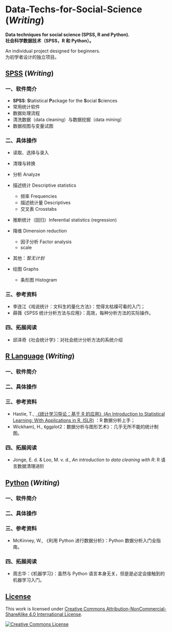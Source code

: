 # Data-Techs-for-Social-Science (_Writing_)

**Data techniques for social science (SPSS, R and Python).**  
**社会科学数据技术（SPSS，R 和 Python）。**

An individual project designed for beginners.  
为初学者设计的独立项目。

## [SPSS](https://github.com/reycn/Data-Techs-for-Social-Science/blob/master/SPSS.md) (_Writing_)

### 一、软件简介

- **SPSS**: **S**tatistical **P**ackage for the **S**ocial **S**ciences
- 常用统计软件
- 数据处理流程
- 清洗数据（data cleaning）与数据挖掘（data mining）
- 数据视图与变量试图

### 二、具体操作

- 读取、选择与录入

- 清理与转换

- 分析 Analyze

- 描述统计 Descriptive statistics
  - 频率 Frequencies
  - 描述统计量 Descriptives
  - 交叉表 Crosstabs
- 推断统计（回归）Inferential statistics (regression)
- 降维 Dimension reduction
  - 因子分析 Factor analysis
  - scale
- 其他：_暂无计划_

- 绘图 Graphs

  - 条形图 Histogram

### 三、参考资料

- 李连江《戏说统计：文科生的量化方法》：觉得太枯燥可看的入门；
- 薛薇《SPSS 统计分析方法与应用》：高效，每种分析方法的实际操作。

### 四、拓展阅读

- 邱泽奇《社会统计学》：对社会统计分析方法的系统介绍

## [R Language](https://github.com/reycn/Data-Techs-for-Social-Science/blob/master/R.md) (_Writing_)

### 一、软件简介

### 二、具体操作

### 三、参考资料

- Hastie, T., [《统计学习导论：基于 R 的应用》(An Introduction to Statistical Learning: With Applications in R, ISLR)](http://faculty.marshall.usc.edu/gareth-james/ISL/) ：R 数据分析上手；
- Wickham), H., 《ggplot2：数据分析与图形艺术》：几乎无所不能的统计制图。

### 四、拓展阅读

- Jonge, E. d. & Loo, M. v. d., _An introduction to data cleaning with R_: R 语言数据清理进阶

## [Python](https://github.com/reycn/Data-Techs-for-Social-Science/blob/master/Python.md) (_Writing_)

### 一、软件简介

### 二、具体操作

### 三、参考资料

- McKinney, W., 《利用 Python 进行数据分析》：Python 数据分析入门全指南。

### 四、拓展阅读

- 周志华：《机器学习》：虽然与 Python 语言本身无关，但是是必定会接触到的机器学习入门。

## [License](https://github.com/reycn/Data-Techs-for-Social-Science/blob/master/LICENSE)

This work is licensed under <a rel="license" href="http://creativecommons.org/licenses/by-nc-sa/4.0/">Creative Commons Attribution-NonCommercial-ShareAlike 4.0 International License</a>.

<a rel="license" href="http://creativecommons.org/licenses/by-nc-sa/4.0/"><img alt="Creative Commons License" style="border-width:0" src="https://i.creativecommons.org/l/by-nc-sa/4.0/88x31.png" /></a>
